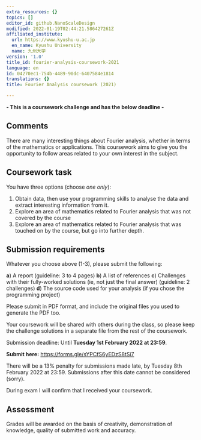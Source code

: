 ```yaml
---
extra_resources: {}
topics: []
editor_id: github.NanoScaleDesign
modified: 2022-01-19T02:44:21.586427261Z
affiliated_institute:
  url: https://www.kyushu-u.ac.jp
  en_name: Kyushu University
  name: 九州大学
version: '1.0'
title_id: fourier-analysis-coursework-2021
language: en
id: 04270ec1-754b-4489-90dc-6407584e1814
translations: {}
title: Fourier Analysis coursework (2021)

---
```


**- This is a coursework challenge and has the below deadline -**

## Comments
There are many interesting things about Fourier analysis, whether in terms of the mathematics or applications.
This coursework aims to give you the opportunity to follow areas related to your own interest in the subject.


## Coursework task

You have three options (choose _one only_):

1. Obtain data, then use your programming skills to analyse the data and extract interesting information from it.
2. Explore an area of mathematics related to Fourier analysis that was not covered by the course
3. Explore an area of mathematics related to Fourier analysis that was touched on by the course, but go into further depth.

## Submission requirements

Whatever you choose above (1-3), please submit the following:

**a**) A report (guideline: 3 to 4 pages)
**b**) A list of references
**c**) Challenges with their fully-worked solutions (ie, not just the final answer) (guideline: 2 challenges)
**d**) The source code used for your analysis (if you chose the programming project)

Please submit in PDF format, and include the original files you used to generate the PDF too.

Your coursework will be shared with others during the class, so please keep the challenge solutions in a separate file from the rest of the coursework.

Submission deadline: Until **Tuesday 1st February 2022 at 23:59**.

**Submit here:** https://forms.gle/sYPCfS6yEDzS8tSi7

There will be a 13% penalty for submissions made late, by Tuesday 8th February 2022 at 23:59. Submissions after this date cannot be considered (sorry).

During exam I will confirm that I received your coursework.

## Assessment

Grades will be awarded on the basis of creativity, demonstration of knowledge, quality of submitted work and accuracy.